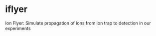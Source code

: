 iflyer
======

Ion Flyer: Simulate propagation of ions from ion trap to detection in our experiments
